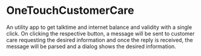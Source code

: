 # OneTouchCustomerCare

An utility app to get talktime and internet balance and validity with a single click.
On clicking the respective button, a message will be sent to customer care requesting the desired information and once the reply is received, the message will be parsed and a dialog shows the desired information.
